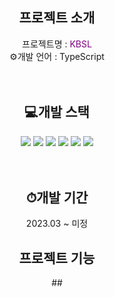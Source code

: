 <h2 align="center"> 프로젝트 소개 </h2>
<div align="center">
  <span>프로젝트명 : </span><span style="color:purple">KBSL</span>
  <br/>
  <span>⚙️개발 언어 : </span><span>TypeScript</span>
</div>
<br/>
<br/>

<h2 align="center">💻개발 스택</h2>
<div align="center">
  <img src="https://img.shields.io/badge/React-61DAFB?style=for-the-badge&logo=React&logoColor=black">
  <img src="https://img.shields.io/badge/Next.js-333333?style=for-the-badge&logo=Next.js&logoColor=white">
  <img src="https://img.shields.io/badge/TailwindCss-06B6D4?style=for-the-badge&logo=TailwindCss&logoColor=black">
  <img src="https://img.shields.io/badge/MobX-FF9955?style=for-the-badge&logo=MobX&logoColor=black">
  <img src="https://img.shields.io/badge/Yup-61DAFB?style=for-the-badge&logo=Yup&logoColor=black">
  <img src="https://img.shields.io/badge/Formik-61DAFB?style=for-the-badge&logo=Formik&logoColor=black">
  
<!--   <span>React</span> -->
<!--   <span>Next.js</span>
  <br/>
  <span>TailWind Css</span>
  <br/>
  <span>MobX</span>
  <br/>
  <span>Yup</span>
  <br/>
  <span>Formik</span> -->
</div>

<br/>
<br/>

<h2 align="center">⏱개발 기간</h2>
<div align="center">
  <span>2023.03 ~ 미정</span>
  <br/>
</div>

<h2 align="center">프로젝트 기능</h2>
<div align="center">
  <span>##</span>
  <br/>
</div>


